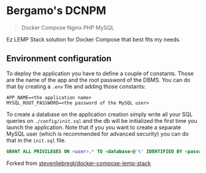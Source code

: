 # Bergamo's DCNPM
> Docker Compose Nginx PHP MySQL

Ez LEMP Stack solution for Docker Compose that best fits my needs.

## Environment configuration
To deploy the application you have to define a couple of constants. Those are the name of the app and the root password of the DBMS.
You can do that by creating a `.env` file and adding those constants:
```.env
APP_NAME=<the application name>
MYSQL_ROOT_PASSWORD=<the password of the MySQL user>
```

To create a database on the application creation simply write all your SQL queries on `./config/init.sql` and the db will be initialized the first time you launch the application.
Note that if you you want to create a separate MySQL user (which is recommended for advanced security) you can do that in the `init.sql` file.

```sql
GRANT ALL PRIVILEGES ON <user>.* TO <database>@'%' IDENTIFIED BY <password>;
```

Forked from [stevenliebregt/docker-compose-lemp-stack](https://github.com/stevenliebregt/docker-compose-lemp-stack)